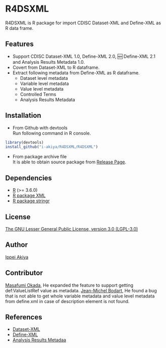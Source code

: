 # R4DSXML

R4DSXML is R package for import CDISC Dataset-XML and Define-XML as R data frame.

## Features
* Support CDISC Dataset-XML 1.0, Define-XML 2.0,  :new: Define-XML 2.1 and Analysis Results Metadata 1.0.
* Covert from Dataset-XML to R dataframe.
* Extract following metadata from Define-XML as R dataframe.
  * Dataset level metadata
  * Variable level metadata
  * Value level metadata
  * Controlled Terms
  * Analysis Results Metadata


## Installation
* From Github with devtools <br>
Run following command in R console.  
```R
library(devtools)  
install_github("i-akiya/R4DSXML/R4DSXML")
```
* From package archive file <br>
It is able to obtain source package from [Release Page](https://github.com/i-akiya/R4DSXML/releases).

## Dependencies
* [R](https://cran.r-project.org/) (>= 3.6.0)
* [R package XML](https://cran.r-project.org/web/packages/XML/index.html)
* [R package stringr](https://cran.r-project.org/web/packages/stringr/index.html)

## License
[The GNU Lesser General Public License, version 3.0 (LGPL-3.0)](http://opensource.org/licenses/lgpl-3.0.html)

## Author
 [Ippei Akiya](https://github.com/i-akiya)

## Contributor
 [Masafumi Okada](https://github.com/mokjpn), He expanded the feature to support getting def:ValueListRef value as metadata.
  [Jean-Michel Bodart](https://github.com/jmbo1190), He found a bug that is not able to get whole variable metadata and value level metadata from define.xml in case of description element is not found.


## References
* [Dataset-XML](https://www.cdisc.org/standards/foundational/dataset-xml)
* [Define-XML](https://www.cdisc.org/standards/foundational/define-xml)
* [Analysis Results Metadaa](https://www.cdisc.org/standards/foundational/analysis-data-model-adam/analysis-results-metadata-v10)
